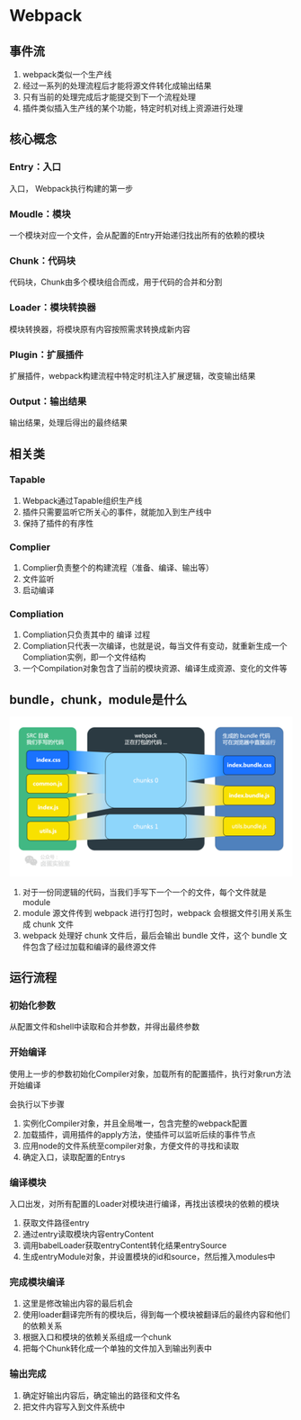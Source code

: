 # Webpack

## 事件流

1. webpack类似一个生产线
2. 经过一系列的处理流程后才能将源文件转化成输出结果
3. 只有当前的处理完成后才能提交到下一个流程处理
4. 插件类似插入生产线的某个功能，特定时机对线上资源进行处理

## 核心概念

### Entry：入口

入口， Webpack执行构建的第一步

### Moudle：模块

一个模块对应一个文件，会从配置的Entry开始递归找出所有的依赖的模块

### Chunk：代码块

代码块，Chunk由多个模块组合而成，用于代码的合并和分割

### Loader：模块转换器

模块转换器，将模块原有内容按照需求转换成新内容

### Plugin：扩展插件

扩展插件，webpack构建流程中特定时机注入扩展逻辑，改变输出结果

### Output：输出结果

输出结果，处理后得出的最终结果

## 相关类

### Tapable

1. Webpack通过Tapable组织生产线
2. 插件只需要监听它所关心的事件，就能加入到生产线中
3. 保持了插件的有序性

### Complier

1. Complier负责整个的构建流程（准备、编译、输出等）
2. 文件监听
3. 启动编译

### Compliation

1. Compliation只负责其中的 编译 过程
2. Compliation只代表一次编译，也就是说，每当文件有变动，就重新生成一个Compliation实例，即一个文件结构
3. 一个Compilation对象包含了当前的模块资源、编译生成资源、变化的文件等

## bundle，chunk，module是什么

![webpack打包流程](assets/01-webpack打包流程.png)

1. 对于一份同逻辑的代码，当我们手写下一个一个的文件，每个文件就是module
2. module 源文件传到 webpack 进行打包时，webpack 会根据文件引用关系生成 chunk 文件
3. webpack 处理好 chunk 文件后，最后会输出 bundle 文件，这个 bundle 文件包含了经过加载和编译的最终源文件

## 运行流程

### 初始化参数

从配置文件和shell中读取和合并参数，并得出最终参数

### 开始编译

使用上一步的参数初始化Compiler对象，加载所有的配置插件，执行对象run方法开始编译

会执行以下步骤
1. 实例化Compiler对象，并且全局唯一，包含完整的webpack配置
2. 加载插件，调用插件的apply方法，使插件可以监听后续的事件节点
3. 应用node的文件系统至compiler对象，方便文件的寻找和读取
4. 确定入口，读取配置的Entrys

### 编译模块

入口出发，对所有配置的Loader对模块进行编译，再找出该模块的依赖的模块

1. 获取文件路径entry
2. 通过entry读取模块内容entryContent
3. 调用babelLoader获取entryContent转化结果entrySource
4. 生成entryModule对象，并设置模块的id和source，然后推入modules中

### 完成模块编译

1. 这里是修改输出内容的最后机会
2. 使用loader翻译完所有的模块后，得到每一个模块被翻译后的最终内容和他们的依赖关系
3. 根据入口和模块的依赖关系组成一个chunk
4. 把每个Chunk转化成一个单独的文件加入到输出列表中

### 输出完成

1. 确定好输出内容后，确定输出的路径和文件名
2. 把文件内容写入到文件系统中

